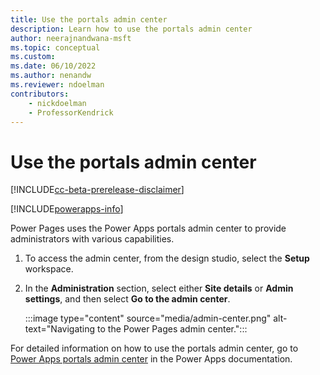 ```yaml
---
title: Use the portals admin center
description: Learn how to use the portals admin center
author: neerajnandwana-msft
ms.topic: conceptual
ms.custom: 
ms.date: 06/10/2022
ms.author: nenandw
ms.reviewer: ndoelman
contributors:
    - nickdoelman
    - ProfessorKendrick
---
```


# Use the portals admin center

[!INCLUDE[cc-beta-prerelease-disclaimer](../includes/cc-beta-prerelease-disclaimer.md)]

[!INCLUDE[powerapps-info](../includes/cc-powerapps-info.md)]

Power Pages uses the Power Apps portals admin center to provide administrators with various capabilities.

1. To access the admin center, from the design studio, select the **Setup** workspace.

1. In the **Administration** section, select either **Site details** or **Admin settings**, and then select **Go to the admin center**.

    :::image type="content" source="media/admin-center.png" alt-text="Navigating to the Power Pages admin center.":::

For detailed information on how to use the portals admin center, go to [Power Apps portals admin center](/powerapps/maker/portals/admin/admin-overview) in the Power Apps documentation.

